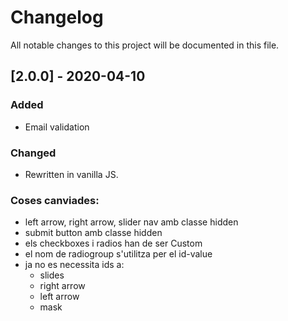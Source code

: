 # Changelog

All notable changes to this project will be documented in this file.

## [2.0.0] - 2020-04-10

### Added

- Email validation

### Changed

- Rewritten in vanilla JS.

### Coses canviades:

- left arrow, right arrow, slider nav amb classe hidden
- submit button amb classe hidden
- els checkboxes i radios han de ser Custom
- el nom de radiogroup s'utilitza per el id-value
- ja no es necessita ids a:
  - slides
  - right arrow
  - left arrow
  - mask
